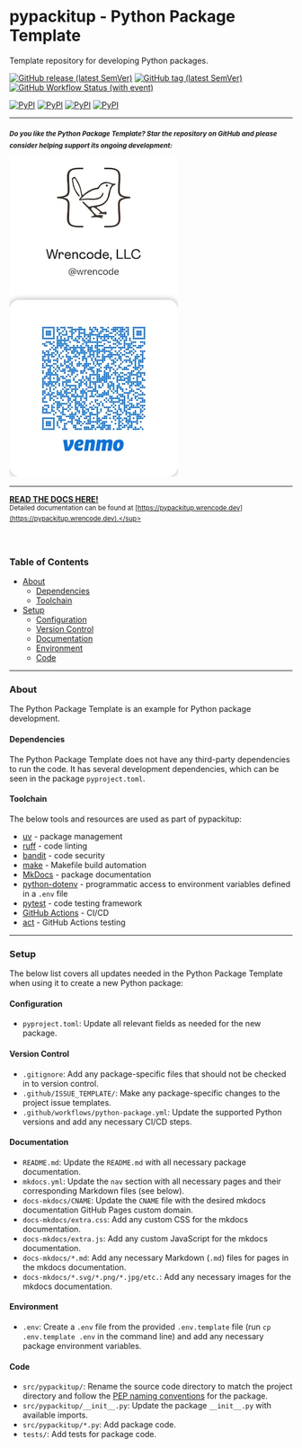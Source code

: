 # pypackitup - Python Package Template

Template repository for developing Python packages.

[![GitHub release (latest SemVer)](https://img.shields.io/github/v/release/wrencode/pypackitup?color=yellowgreen&label=latest%20release&sort=semver)](https://github.com/wrencode/pypackitup/releases/latest)
[![GitHub tag (latest SemVer)](https://img.shields.io/github/v/tag/wrencode/pypackitup?color=yellowgreen&label=latest%20version&sort=semver)](https://github.com/wrencode/pypackitup/tags)
[![GitHub Workflow Status (with event)](https://img.shields.io/github/actions/workflow/status/wrencode/pypackitup/python-package.yml?color=brightgreen&label=build)](https://github.com/wrencode/pypackitup/actions/workflows/python-package.yml)

[![PyPI](https://img.shields.io/pypi/v/pypackitup.svg?style=flat)](https://pypi.python.org/pypi/pypackitup)
[![PyPI](https://img.shields.io/pypi/dm/pypackitup.svg?style=flat)](https://pypi.python.org/pypi/pypackitup)
[![PyPI](https://img.shields.io/pypi/pyversions/pypackitup.svg?style=flat)](https://pypi.python.org/pypi/pypackitup)
[![PyPI](https://img.shields.io/pypi/l/pypackitup.svg?style=flat)](https://pypi.python.org/pypi/pypackitup)

---

<sub>***Do you like the Python Package Template? Star the repository on GitHub and please consider helping support its ongoing development:***</sub>

[<img src="https://raw.githubusercontent.com/wrencode/pypackitup/refs/heads/main/docs/wrencode-donation-venmo-qr-code.jpg" width="300"/>](https://venmo.com/wrencode?txn=pay)

<!-- https://venmo.com/<USER_NAME_1>,<USER_NAME_2>...?txn=<charge|pay>&note=<NOTE>&amount=<AMOUNT> -->

---

<div class="hide-next-element"></div>

**[READ THE DOCS HERE!](https://pypackitup.wrencode.dev)**
<br/>
<sup>Detailed documentation can be found at [https://pypackitup.wrencode.dev](https://pypackitup.wrencode.dev).</sup>

<div class="hide-next-element"></div>

&nbsp;

<div class="hide-next-element"></div>

### Table of Contents

<div class="hide-next-element"></div>

* [About](#about)
    * [Dependencies](#dependencies)
    * [Toolchain](#toolchain)
* [Setup](#setup)
    * [Configuration](#configuration)
    * [Version Control](#version-control)
    * [Documentation](#documentation)
    * [Environment](#environment)
    * [Code](#code)

<div class="hide-next-element"></div>

---

<a name="about"></a>
### About

The Python Package Template is an example for Python package development.

<a name="dependencies"></a>
#### Dependencies

The Python Package Template does not have any third-party dependencies to run the code. It has several development dependencies, which can be seen in the package `pyproject.toml`.

<a name="toolchain"></a>
#### Toolchain

The below tools and resources are used as part of pypackitup:

* [uv](https://github.com/astral-sh/uv) - package management
* [ruff](https://github.com/astral-sh/ruff) - code linting
* [bandit](https://bandit.readthedocs.io/en/latest/) - code security
* [make](https://www.gnu.org/software/make/manual/make.html) - Makefile build automation
* [MkDocs](https://www.mkdocs.org) - package documentation
* [python-dotenv](https://github.com/theskumar/python-dotenv) - programmatic access to environment variables defined in a `.env` file
* [pytest](https://docs.pytest.org/en/stable/) - code testing framework
* [GitHub Actions](https://docs.github.com/en/actions) - CI/CD
* [act](https://github.com/nektos/act) - GitHub Actions testing

---

<a name="setup"></a>
### Setup

The below list covers all updates needed in the Python Package Template when using it to create a new Python package:

<a name="configuration"></a>
#### Configuration

* `pyproject.toml`: Update all relevant fields as needed for the new package.

<a name="version-control"></a>
#### Version Control

* `.gitignore`: Add any package-specific files that should not be checked in to version control.
* `.github/ISSUE_TEMPLATE/`: Make any package-specific changes to the project issue templates.
* `.github/workflows/python-package.yml`: Update the supported Python versions and add any necessary CI/CD steps.

<a name="documentation"></a>
#### Documentation

* `README.md`: Update the `README.md` with all necessary package documentation.
* `mkdocs.yml`: Update the `nav` section with all necessary pages and their corresponding Markdown files (see below).
* `docs-mkdocs/CNAME`: Update the `CNAME` file with the desired mkdocs documentation GitHub Pages custom domain.
* `docs-mkdocs/extra.css`: Add any custom CSS for the mkdocs documentation.
* `docs-mkdocs/extra.js`: Add any custom JavaScript for the mkdocs documentation.
* `docs-mkdocs/*.md`: Add any necessary Markdown (`.md`) files for pages in the mkdocs documentation.
* `docs-mkdocs/*.svg/*.png/*.jpg/etc.`: Add any necessary images for the mkdocs documentation.

<a name="environment"></a>
#### Environment

* `.env`: Create a `.env` file from the provided `.env.template` file (run `cp .env.template .env` in the command line) and add any necessary package environment variables.

<a name="code"></a>
#### Code

* `src/pypackitup/`: Rename the source code directory to match the project directory and follow the [PEP naming conventions](https://peps.python.org/pep-0008/#package-and-module-names) for the package.
* `src/pypackitup/__init__.py`: Update the package `__init__.py` with available imports.
* `src/pypackitup/*.py`: Add package code.
* `tests/`: Add tests for package code.
